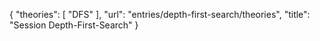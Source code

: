 {
    "theories": [
        "DFS"
    ],
    "url": "entries/depth-first-search/theories",
    "title": "Session Depth-First-Search"
}